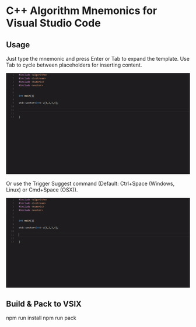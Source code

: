 # C++ Algorithm Mnemonics for Visual Studio Code

## Usage
Just type the mnemonic and press Enter or Tab to expand the template. Use Tab to cycle between placeholders for inserting content.

![example 1](./images/example1.gif "Usage example 1")

Or use the Trigger Suggest command (Default: Ctrl+Space (Windows, Linux) or Cmd+Space (OSX)).

![example 2](./images/example2-trigger-suggest.gif "Usage example 2")

## Build & Pack to VSIX

npm run install
npm run pack